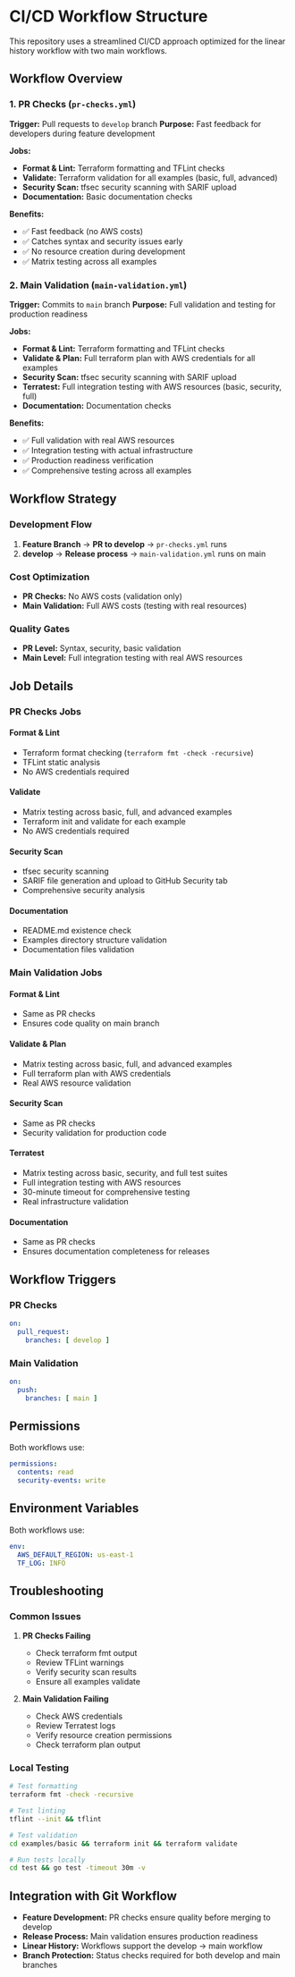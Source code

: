 # CI/CD Workflow Structure

This repository uses a streamlined CI/CD approach optimized for the linear history workflow with two main workflows.

## Workflow Overview

### 1. PR Checks (`pr-checks.yml`)
**Trigger:** Pull requests to `develop` branch
**Purpose:** Fast feedback for developers during feature development

**Jobs:**
- **Format & Lint:** Terraform formatting and TFLint checks
- **Validate:** Terraform validation for all examples (basic, full, advanced)
- **Security Scan:** tfsec security scanning with SARIF upload
- **Documentation:** Basic documentation checks

**Benefits:**
- ✅ Fast feedback (no AWS costs)
- ✅ Catches syntax and security issues early
- ✅ No resource creation during development
- ✅ Matrix testing across all examples

### 2. Main Validation (`main-validation.yml`)
**Trigger:** Commits to `main` branch
**Purpose:** Full validation and testing for production readiness

**Jobs:**
- **Format & Lint:** Terraform formatting and TFLint checks
- **Validate & Plan:** Full terraform plan with AWS credentials for all examples
- **Security Scan:** tfsec security scanning with SARIF upload
- **Terratest:** Full integration testing with AWS resources (basic, security, full)
- **Documentation:** Documentation checks

**Benefits:**
- ✅ Full validation with real AWS resources
- ✅ Integration testing with actual infrastructure
- ✅ Production readiness verification
- ✅ Comprehensive testing across all examples

## Workflow Strategy

### Development Flow
1. **Feature Branch** → **PR to develop** → `pr-checks.yml` runs
2. **develop** → **Release process** → `main-validation.yml` runs on main

### Cost Optimization
- **PR Checks:** No AWS costs (validation only)
- **Main Validation:** Full AWS costs (testing with real resources)

### Quality Gates
- **PR Level:** Syntax, security, basic validation
- **Main Level:** Full integration testing with real AWS resources

## Job Details

### PR Checks Jobs

#### Format & Lint
- Terraform format checking (`terraform fmt -check -recursive`)
- TFLint static analysis
- No AWS credentials required

#### Validate
- Matrix testing across basic, full, and advanced examples
- Terraform init and validate for each example
- No AWS credentials required

#### Security Scan
- tfsec security scanning
- SARIF file generation and upload to GitHub Security tab
- Comprehensive security analysis

#### Documentation
- README.md existence check
- Examples directory structure validation
- Documentation files validation

### Main Validation Jobs

#### Format & Lint
- Same as PR checks
- Ensures code quality on main branch

#### Validate & Plan
- Matrix testing across basic, full, and advanced examples
- Full terraform plan with AWS credentials
- Real AWS resource validation

#### Security Scan
- Same as PR checks
- Security validation for production code

#### Terratest
- Matrix testing across basic, security, and full test suites
- Full integration testing with AWS resources
- 30-minute timeout for comprehensive testing
- Real infrastructure validation

#### Documentation
- Same as PR checks
- Ensures documentation completeness for releases

## Workflow Triggers

### PR Checks
```yaml
on:
  pull_request:
    branches: [ develop ]
```

### Main Validation
```yaml
on:
  push:
    branches: [ main ]
```

## Permissions

Both workflows use:
```yaml
permissions:
  contents: read
  security-events: write
```

## Environment Variables

Both workflows use:
```yaml
env:
  AWS_DEFAULT_REGION: us-east-1
  TF_LOG: INFO
```

## Troubleshooting

### Common Issues

1. **PR Checks Failing**
   - Check terraform fmt output
   - Review TFLint warnings
   - Verify security scan results
   - Ensure all examples validate

2. **Main Validation Failing**
   - Check AWS credentials
   - Review Terratest logs
   - Verify resource creation permissions
   - Check terraform plan output

### Local Testing

```bash
# Test formatting
terraform fmt -check -recursive

# Test linting
tflint --init && tflint

# Test validation
cd examples/basic && terraform init && terraform validate

# Run tests locally
cd test && go test -timeout 30m -v
```

## Integration with Git Workflow

- **Feature Development:** PR checks ensure quality before merging to develop
- **Release Process:** Main validation ensures production readiness
- **Linear History:** Workflows support the develop → main workflow
- **Branch Protection:** Status checks required for both develop and main branches
